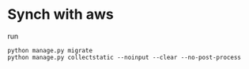 # Synch with aws

run
```shell
python manage.py migrate
python manage.py collectstatic --noinput --clear --no-post-process
```